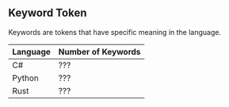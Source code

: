 ## Keyword Token

Keywords are tokens that have specific meaning in the language.

| Language | Number of Keywords |
| -------- | ------------------ |
| C#       | ???                |
| Python   | ???                |
| Rust     | ???                |